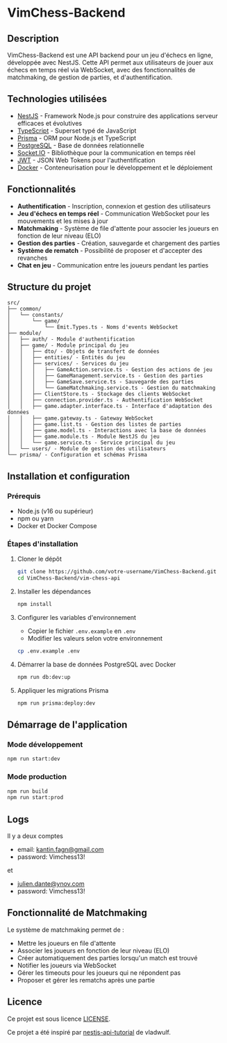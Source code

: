 # VimChess-Backend

## Description
VimChess-Backend est une API backend pour un jeu d'échecs en ligne, développée avec NestJS. Cette API permet aux utilisateurs de jouer aux échecs en temps réel via WebSocket, avec des fonctionnalités de matchmaking, de gestion de parties, et d'authentification.

## Technologies utilisées
- [NestJS](https://nestjs.com/) - Framework Node.js pour construire des applications serveur efficaces et évolutives
- [TypeScript](https://www.typescriptlang.org/) - Superset typé de JavaScript
- [Prisma](https://www.prisma.io/) - ORM pour Node.js et TypeScript
- [PostgreSQL](https://www.postgresql.org/) - Base de données relationnelle
- [Socket.IO](https://socket.io/) - Bibliothèque pour la communication en temps réel
- [JWT](https://jwt.io/) - JSON Web Tokens pour l'authentification
- [Docker](https://www.docker.com/) - Conteneurisation pour le développement et le déploiement

## Fonctionnalités
- **Authentification** - Inscription, connexion et gestion des utilisateurs
- **Jeu d'échecs en temps réel** - Communication WebSocket pour les mouvements et les mises à jour
- **Matchmaking** - Système de file d'attente pour associer les joueurs en fonction de leur niveau (ELO)
- **Gestion des parties** - Création, sauvegarde et chargement des parties
- **Système de rematch** - Possibilité de proposer et d'accepter des revanches
- **Chat en jeu** - Communication entre les joueurs pendant les parties

## Structure du projet
```
src/
├── common/
│   └── constants/
│       └── game/
│           └── Emit.Types.ts - Noms d'events WebSocket
├── module/
│   ├── auth/ - Module d'authentification
│   ├── game/ - Module principal du jeu
│   │   ├── dto/ - Objets de transfert de données
│   │   ├── entities/ - Entités du jeu
│   │   ├── services/ - Services du jeu
│   │   │   ├── GameAction.service.ts - Gestion des actions de jeu
│   │   │   ├── GameManagement.service.ts - Gestion des parties
│   │   │   ├── GameSave.service.ts - Sauvegarde des parties
│   │   │   └── GameMatchmaking.service.ts - Gestion du matchmaking
│   │   ├── ClientStore.ts - Stockage des clients WebSocket
│   │   ├── connection.provider.ts - Authentification WebSocket
│   │   ├── game.adapter.interface.ts - Interface d'adaptation des données
│   │   ├── game.gateway.ts - Gateway WebSocket
│   │   ├── game.list.ts - Gestion des listes de parties
│   │   ├── game.model.ts - Interactions avec la base de données
│   │   ├── game.module.ts - Module NestJS du jeu
│   │   └── game.service.ts - Service principal du jeu
│   └── users/ - Module de gestion des utilisateurs
└── prisma/ - Configuration et schémas Prisma
```

## Installation et configuration

### Prérequis
- Node.js (v16 ou supérieur)
- npm ou yarn
- Docker et Docker Compose

### Étapes d'installation
1. Cloner le dépôt
   ```bash
   git clone https://github.com/votre-username/VimChess-Backend.git
   cd VimChess-Backend/vim-chess-api
   ```

2. Installer les dépendances
   ```bash
   npm install
   ```

3. Configurer les variables d'environnement
   - Copier le fichier `.env.example` en `.env`
   - Modifier les valeurs selon votre environnement
   ```bash
   cp .env.example .env
   ```

4. Démarrer la base de données PostgreSQL avec Docker
   ```bash
   npm run db:dev:up
   ```

5. Appliquer les migrations Prisma
   ```bash
   npm run prisma:deploy:dev
   ```

## Démarrage de l'application

### Mode développement
```bash
npm run start:dev
```

### Mode production
```bash
npm run build
npm run start:prod
```

## Logs

Il y a deux comptes
- email: kantin.fagn@gmail.com
- password: Vimchess13!

et
- julien.dante@ynov.com
- password: Vimchess13!

## Fonctionnalité de Matchmaking
Le système de matchmaking permet de :
- Mettre les joueurs en file d'attente
- Associer les joueurs en fonction de leur niveau (ELO)
- Créer automatiquement des parties lorsqu'un match est trouvé
- Notifier les joueurs via WebSocket
- Gérer les timeouts pour les joueurs qui ne répondent pas
- Proposer et gérer les rematchs après une partie

## Licence
Ce projet est sous licence [LICENSE](LICENSE).

Ce projet a été inspiré par [nestjs-api-tutorial](https://github.com/vladwulf/nestjs-api-tutorial.git) de vladwulf.


